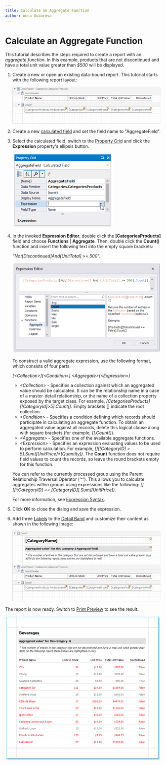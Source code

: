 ```yaml
---
title: Calculate an Aggregate Function
author: Anna Gubareva
---
```

# Calculate an Aggregate Function
This tutorial describes the steps required to create a report with an _aggregate function_. In this example, products that are not discontinued and have a total unit value greater than _$500_ will be displayed.
1. Create a new or open an existing data-bound report. This tutorial starts with the following report layout: 
	
	![](../../../../../images/eurd-win-aggreagate-function-initial-layout.png)

2. Create a new [calculated field](calculated-fields-overview.md) and set the field name to "AggregateField".

3. Select the calculated field, switch to the [Property Grid](../../report-designer-tools/ui-panels/property-grid.md) and click the **Expression** property's ellipsis button.

    ![](../../../../../images/eurd-win-aggreagate-field-expression-property.png)

4. In the invoked **Expression Editor**, double click the **[CategoriesProducts]** field and choose **Functions** | **Aggregate**. Then, double click the **Count()** function and insert the following text into the empty square brackets:
	
	_"Not[Discontinued]And[UnitTotal] >= 500"._
	
	![](../../../../../images/eurd-win-aggreagate-field-expression.png)
	
	To construct a valid aggregate expression, use the following format, which consists of four parts.

    _[\<Collection>][\<Condition>].\<Aggregate>(\<Expression>)_

    * _\<Collection>_ - Specifies a collection against which an aggregated value should be calculated. It can be the relationship name in a case of a master-detail relationship, or the name of a collection property exposed by the target class. For example, _[CategoriesProducts][[CategoryId]>5].Count()_. Empty brackets [] indicate the root collection.
    * _\<Condition>_ - Specifies a condition defining which records should participate in calculating an aggregate function. To obtain an aggregated value against all records, delete this logical clause along with square brackets (for example, _[].Count()_).
    * _\<Aggregate>_ - Specifies one of the available aggregate functions.
    * _\<Expression>_ - Specifies an expression evaluating values to be used to perform calculation. For example, _[][[CategoryID] > 5].Sum([UnitPrice]*[Quantity])_. The **Count** function does not require field values to count the records, so leave the round brackets empty for this function.

    You can refer to the currently processed group using the Parent Relationship Traversal Operator ('^'). This allows you to calculate aggregates within groups using expressions like the following: _[][[^.CategoryID] == [CategoryID]].Sum([UnitPrice])_.

    For more information, see [Expression Syntax](../../use-expressions/expression-syntax.md).

5. Click **OK** to close the dialog and save the expression.

6. Add three [Labels](../../use-report-elements/use-basic-report-controls/label.md) to the [Detail Band](../../introduction-to-banded-reports.md) and customize their content as shown in the following image:
	
	![](../../../../../images/eurd-win-aggreagate-function-complete-layout.png)

The report is now ready. Switch to [Print Preview](../../preview-print-and-export-reports.md) to see the result.

![](../../../../../images/eurd-win-aggreagate-function-result.png)
